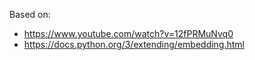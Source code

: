 Based on:
- https://www.youtube.com/watch?v=12fPRMuNvq0
- https://docs.python.org/3/extending/embedding.html
